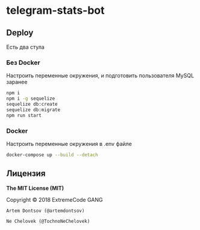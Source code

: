# telegram-stats-bot

## Deploy

Есть два стула

### Без Docker

Настроить переменные окружения, и подготовить пользователя MySQL заранее

```bash
npm i
npm i -g sequelize
sequelize db:create
sequelize db:migrate
npm run start
```

### Docker

Настроить переменные окружения в .env файле

```bash
docker-compose up --build --detach
```

## Лицензия

**The MIT License (MIT)**

Copyright © 2018 ExtremeCode GANG

```Artem Dontsov (@artemdontsov)```

```Ne Chelovek (@TochnoNeChelovek)```
